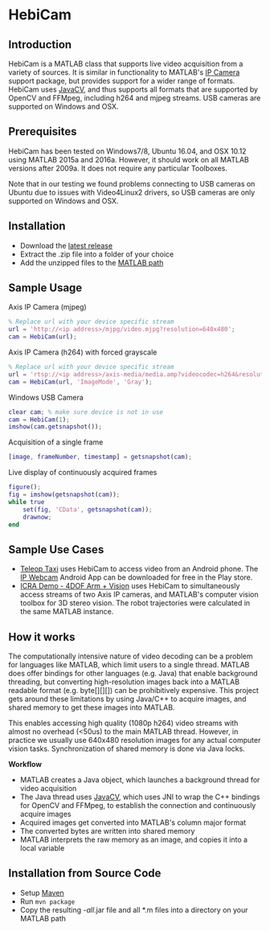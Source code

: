 HebiCam
======

Introduction
------------

HebiCam is a MATLAB class that supports live video acquisition from a variety of sources. It is similar in functionality to MATLAB's [IP Camera](http://se.mathworks.com/hardware-support/ip-camera.html) support package, but provides support for a wider range of formats. HebiCam uses [JavaCV](https://github.com/bytedeco/javacv), and thus supports all formats that are supported by OpenCV and FFMpeg, including h264 and mjpeg streams. USB cameras are supported on Windows and OSX.

Prerequisites
------------
HebiCam has been tested on Windows7/8, Ubuntu 16.04, and OSX 10.12 using MATLAB 2015a and 2016a. However, it should work on all MATLAB versions after 2009a. It does not require any particular Toolboxes.

Note that in our testing we found problems connecting to USB cameras on Ubuntu due to issues with Video4Linux2 drivers, so USB cameras are only supported on Windows and OSX.

Installation
------------
* Download the [latest release](https://github.com/HebiRobotics/HebiCam/releases)
* Extract the .zip file into a folder of your choice
* Add the unzipped files to the [MATLAB path](http://www.mathworks.com/help/matlab/ref/path.html)

Sample Usage
------------
Axis IP Camera (mjpeg)
```matlab
% Replace url with your device specific stream
url = 'http://<ip address>/mjpg/video.mjpg?resolution=640x480';
cam = HebiCam(url);
```

Axis IP Camera (h264) with forced grayscale
```matlab
% Replace url with your device specific stream
url = 'rtsp://<ip address>/axis-media/media.amp?videocodec=h264&resolution=640x480';
cam = HebiCam(url, 'ImageMode', 'Gray');
```

Windows USB Camera
```matlab
clear cam; % make sure device is not in use
cam = HebiCam(1);
imshow(cam.getsnapshot());
```

Acquisition of a single frame
```matlab
[image, frameNumber, timestamp] = getsnapshot(cam);
```

Live display of continuously acquired frames
```matlab
figure();
fig = imshow(getsnapshot(cam));
while true
    set(fig, 'CData', getsnapshot(cam)); 
    drawnow;
end
```

Sample Use Cases
------------
* [Teleop Taxi](https://youtu.be/zaPtxre4tFc) uses HebiCam to access video from an Android phone. The [IP Webcam](https://play.google.com/store/apps/details?id=com.pas.webcam&hl=en) Android App can be downloaded for free in the Play store.
* [ICRA Demo - 4DOF Arm + Vision](https://youtu.be/R0nQSxt8uic) uses HebiCam to simultaneously access streams of two Axis IP cameras, and MATLAB's computer vision toolbox for 3D stereo vision. The robot trajectories were calculated in the same MATLAB instance.

How it works
------------
The computationally intensive nature of video decoding can be a problem for languages like MATLAB, which limit users to a single thread. MATLAB does offer bindings for other languages (e.g. Java) that enable background threading, but converting high-resolution images back into a MATLAB readable format (e.g. byte[][][]) can be prohibitively expensive. This project gets around these limitations by using Java/C++ to acquire images, and shared memory to get these images into MATLAB.

This enables accessing high quality (1080p h264) video streams with almost no overhead (<50us) to the main MATLAB thread. However, in practice we usually use 640x480 resolution images for any actual computer vision tasks. Synchronization of shared memory is done via Java locks.

**Workflow**
* MATLAB creates a Java object, which launches a background thread for video acquisition
* The Java thread uses [JavaCV](https://github.com/bytedeco/javacv), which uses JNI to wrap the C++ bindings for OpenCV and FFMpeg, to establish the connection and continuously acquire images
* Acquired images get converted into MATLAB's column major format
* The converted bytes are written into shared memory
* MATLAB interprets the raw memory as an image, and copies it into a local variable
 
Installation from Source Code
------------
* Setup [Maven](https://maven.apache.org/guides/getting-started/maven-in-five-minutes.html)
* Run `mvn package`
* Copy the resulting *-all*.jar file and all *.m files into a directory on your MATLAB path
